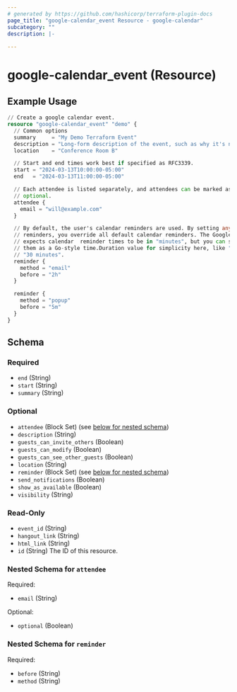 ```yaml
---
# generated by https://github.com/hashicorp/terraform-plugin-docs
page_title: "google-calendar_event Resource - google-calendar"
subcategory: ""
description: |-
  
---
```


# google-calendar_event (Resource)



## Example Usage

```terraform
// Create a google calendar event.
resource "google-calendar_event" "demo" {
  // Common options
  summary     = "My Demo Terraform Event"
  description = "Long-form description of the event, such as why it's needed"
  location    = "Conference Room B"

  // Start and end times work best if specified as RFC3339.
  start = "2024-03-13T10:00:00-05:00"
  end   = "2024-03-13T11:00:00-05:00"

  // Each attendee is listed separately, and attendees can be marked as
  // optional.
  attendee {
    email = "will@example.com"
  }

  // By default, the user's calendar reminders are used. By setting any
  // reminders, you override all default calendar reminders. The Google API
  // expects calendar  reminder times to be in "minutes", but you can specify
  // them as a Go-style time.Duration value for simplicity here, like "30m" for
  // "30 minutes".
  reminder {
    method = "email"
    before = "2h"
  }

  reminder {
    method = "popup"
    before = "5m"
  }
}
```

<!-- schema generated by tfplugindocs -->
## Schema

### Required

- `end` (String)
- `start` (String)
- `summary` (String)

### Optional

- `attendee` (Block Set) (see [below for nested schema](#nestedblock--attendee))
- `description` (String)
- `guests_can_invite_others` (Boolean)
- `guests_can_modify` (Boolean)
- `guests_can_see_other_guests` (Boolean)
- `location` (String)
- `reminder` (Block Set) (see [below for nested schema](#nestedblock--reminder))
- `send_notifications` (Boolean)
- `show_as_available` (Boolean)
- `visibility` (String)

### Read-Only

- `event_id` (String)
- `hangout_link` (String)
- `html_link` (String)
- `id` (String) The ID of this resource.

<a id="nestedblock--attendee"></a>
### Nested Schema for `attendee`

Required:

- `email` (String)

Optional:

- `optional` (Boolean)


<a id="nestedblock--reminder"></a>
### Nested Schema for `reminder`

Required:

- `before` (String)
- `method` (String)
